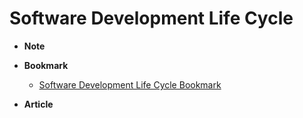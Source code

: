 # Software Development Life Cycle
 - **Note**

 - **Bookmark**
	- [Software Development Life Cycle Bookmark][1]

- **Article**

[1]:	https://keep.google.com/u/0/#label/Software%20Development%20Life%20Cycle